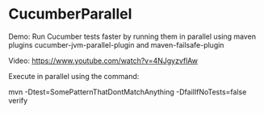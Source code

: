 # CucumberParallel
Demo: Run Cucumber tests faster by running them in parallel using maven plugins cucumber-jvm-parallel-plugin and maven-failsafe-plugin

Video: https://www.youtube.com/watch?v=4NJgyzvflAw

Execute in parallel using the command: 

mvn  -Dtest=SomePatternThatDontMatchAnything -DfailIfNoTests=false verify
